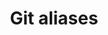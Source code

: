 ---
title: Git aliases
redirect_to:
  - https://raw.githubusercontent.com/ftorto/gitrc/master/config.aliases.sh
---